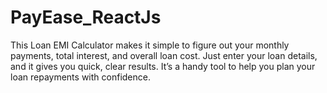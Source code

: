 # PayEase_ReactJs
This Loan EMI Calculator makes it simple to figure out your monthly payments, total interest, and overall loan cost. Just enter your loan details, and it gives you quick, clear results. It’s a handy tool to help you plan your loan repayments with confidence.
